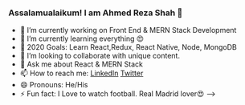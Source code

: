 ### Assalamualaikum! I am Ahmed Reza Shah 👋

- 🔭 I’m currently working on Front End & MERN Stack Development
- 🌱 I’m currently learning everything 😍
- 🥅 2020 Goals: Learn React,Redux, React Native, Node, MongoDB
- 👯 I’m looking to collaborate with unique content.
- 💬 Ask me about React & MERN Stack
- 📫 How to reach me:  [LinkedIn](https://www.linkedin.com/in/ahmed-reza-shah/)  [Twitter](https://twitter.com/ahmedrezashah)
- 😄 Pronouns: He/His
- ⚡ Fun fact: I Love to watch football. Real Madrid lover😍
-->
